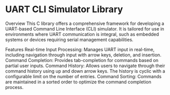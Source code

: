 # UART CLI Simulator Library


Overview
This C library offers a comprehensive framework for developing a UART-based Command Line Interface (CLI) simulator. It is tailored for use in environments where UART communication is integral, such as embedded systems or devices requiring serial management capabilities.

Features
Real-time Input Processing: Manages UART input in real-time, including navigation through input with arrow keys, deletion, and insertion.
Command Completion: Provides tab-completion for commands based on partial user inputs.
Command History: Allows users to navigate through their command history using up and down arrow keys. The history is cyclic with a configurable limit on the number of entries.
Command Sorting: Commands are maintained in a sorted order to optimize the command completion process.
